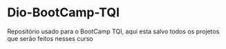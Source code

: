 # Dio-BootCamp-TQI
 Repositório usado para o BootCamp TQI, aqui esta salvo todos os projetos que serão feitos nesses curso

